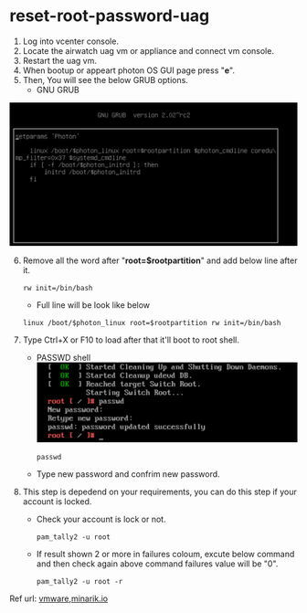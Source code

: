 # reset-root-password-uag
1. Log into vcenter console.
2. Locate the airwatch uag vm or appliance and connect vm console.
3. Restart the uag vm.
4. When bootup or appeart photon OS GUI page press "**e**".
5. Then, You will see the below GRUB options.
    * GNU GRUB

![image](.\screenshot\before-edit.png)


6. Remove all the word after "**root=$rootpartition**" and add below line after it.
    ```
    rw init=/bin/bash
    ```
    * Full line will be look like below
    ```
    linux /boot/$photon_linux root=$rootpartition rw init=/bin/bash
    ```
7. Type Ctrl+X or F10 to load after that it'll boot to root shell.

    * PASSWD shell
    ![passwd shell](.\screenshot\passwd-reset-awuag.png)

        ```
        passwd
        ```
    * Type new password and confrim new password.

8. This step is depedend on your requirements, you can do this step if your account is locked.

    * Check your account is lock or not.

        ```
        pam_tally2 -u root
        ```
    * If result shown 2 or more in failures coloum, excute below command and then check again above command failures value will be "0".
        ```
        pam_tally2 -u root -r
        ```


Ref url: [vmware](https://docs.vmware.com/en/Unified-Access-Gateway/3.8/com.vmware.uag-38-deploy-config.doc/GUID-F1B90F5A-DC1A-4175-B345-A4984F9AF757.html),[minarik.io](https://minarik.io/unified-access-gateway-password-resets/)